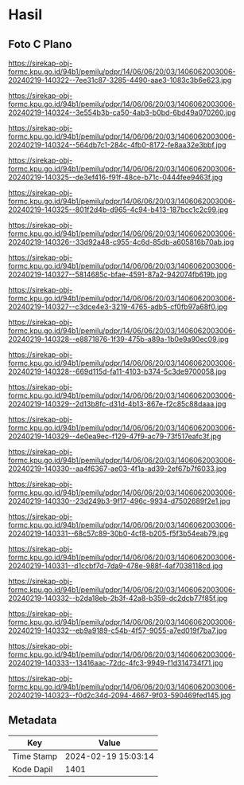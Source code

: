 # Hasil

## Foto C Plano

https://sirekap-obj-formc.kpu.go.id/94b1/pemilu/pdpr/14/06/06/20/03/1406062003006-20240219-140322--7ee31c87-3285-4490-aae3-1083c3b6e623.jpg

https://sirekap-obj-formc.kpu.go.id/94b1/pemilu/pdpr/14/06/06/20/03/1406062003006-20240219-140324--3e554b3b-ca50-4ab3-b0bd-6bd49a070260.jpg

https://sirekap-obj-formc.kpu.go.id/94b1/pemilu/pdpr/14/06/06/20/03/1406062003006-20240219-140324--564db7c1-284c-4fb0-8172-fe8aa32e3bbf.jpg

https://sirekap-obj-formc.kpu.go.id/94b1/pemilu/pdpr/14/06/06/20/03/1406062003006-20240219-140325--de3ef416-f91f-48ce-b71c-0444fee9463f.jpg

https://sirekap-obj-formc.kpu.go.id/94b1/pemilu/pdpr/14/06/06/20/03/1406062003006-20240219-140325--801f2d4b-d965-4c94-b413-187bcc1c2c99.jpg

https://sirekap-obj-formc.kpu.go.id/94b1/pemilu/pdpr/14/06/06/20/03/1406062003006-20240219-140326--33d92a48-c955-4c6d-85db-a605816b70ab.jpg

https://sirekap-obj-formc.kpu.go.id/94b1/pemilu/pdpr/14/06/06/20/03/1406062003006-20240219-140327--5814685c-bfae-4591-87a2-942074fb619b.jpg

https://sirekap-obj-formc.kpu.go.id/94b1/pemilu/pdpr/14/06/06/20/03/1406062003006-20240219-140327--c3dce4e3-3219-4765-adb5-cf0fb97a68f0.jpg

https://sirekap-obj-formc.kpu.go.id/94b1/pemilu/pdpr/14/06/06/20/03/1406062003006-20240219-140328--e8871876-1f39-475b-a89a-1b0e9a90ec09.jpg

https://sirekap-obj-formc.kpu.go.id/94b1/pemilu/pdpr/14/06/06/20/03/1406062003006-20240219-140328--669d115d-fa11-4103-b374-5c3de9700058.jpg

https://sirekap-obj-formc.kpu.go.id/94b1/pemilu/pdpr/14/06/06/20/03/1406062003006-20240219-140329--2d13b8fc-d31d-4b13-867e-f2c85c88daaa.jpg

https://sirekap-obj-formc.kpu.go.id/94b1/pemilu/pdpr/14/06/06/20/03/1406062003006-20240219-140329--4e0ea9ec-f129-47f9-ac79-73f517eafc3f.jpg

https://sirekap-obj-formc.kpu.go.id/94b1/pemilu/pdpr/14/06/06/20/03/1406062003006-20240219-140330--aa4f6367-ae03-4f1a-ad39-2ef67b7f6033.jpg

https://sirekap-obj-formc.kpu.go.id/94b1/pemilu/pdpr/14/06/06/20/03/1406062003006-20240219-140330--23d249b3-9f17-496c-9934-d7502689f2e1.jpg

https://sirekap-obj-formc.kpu.go.id/94b1/pemilu/pdpr/14/06/06/20/03/1406062003006-20240219-140331--68c57c89-30b0-4cf8-b205-f5f3b54eab79.jpg

https://sirekap-obj-formc.kpu.go.id/94b1/pemilu/pdpr/14/06/06/20/03/1406062003006-20240219-140331--d1ccbf7d-7da9-478e-988f-4af7038118cd.jpg

https://sirekap-obj-formc.kpu.go.id/94b1/pemilu/pdpr/14/06/06/20/03/1406062003006-20240219-140332--b2da18eb-2b3f-42a8-b359-dc2dcb77f85f.jpg

https://sirekap-obj-formc.kpu.go.id/94b1/pemilu/pdpr/14/06/06/20/03/1406062003006-20240219-140332--eb9a9189-c54b-4f57-9055-a7ed019f7ba7.jpg

https://sirekap-obj-formc.kpu.go.id/94b1/pemilu/pdpr/14/06/06/20/03/1406062003006-20240219-140333--13416aac-72dc-4fc3-9949-f1d314734f71.jpg

https://sirekap-obj-formc.kpu.go.id/94b1/pemilu/pdpr/14/06/06/20/03/1406062003006-20240219-140323--f0d2c34d-2094-4667-9f03-590469fed145.jpg


## Metadata

| Key        | Value               |
| ---------- | ------------------- |
| Time Stamp | 2024-02-19 15:03:14 |
| Kode Dapil | 1401                |



